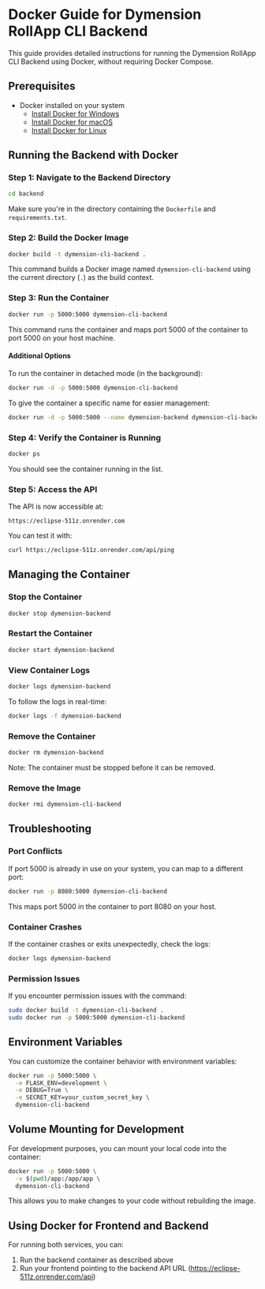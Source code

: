 # Docker Guide for Dymension RollApp CLI Backend

This guide provides detailed instructions for running the Dymension RollApp CLI Backend using Docker, without requiring Docker Compose.

## Prerequisites

- Docker installed on your system
  - [Install Docker for Windows](https://docs.docker.com/desktop/install/windows-install/)
  - [Install Docker for macOS](https://docs.docker.com/desktop/install/mac-install/)
  - [Install Docker for Linux](https://docs.docker.com/engine/install/)

## Running the Backend with Docker

### Step 1: Navigate to the Backend Directory

```bash
cd backend
```

Make sure you're in the directory containing the `Dockerfile` and `requirements.txt`.

### Step 2: Build the Docker Image

```bash
docker build -t dymension-cli-backend .
```

This command builds a Docker image named `dymension-cli-backend` using the current directory (`.`) as the build context.

### Step 3: Run the Container

```bash
docker run -p 5000:5000 dymension-cli-backend
```

This command runs the container and maps port 5000 of the container to port 5000 on your host machine.

#### Additional Options

To run the container in detached mode (in the background):

```bash
docker run -d -p 5000:5000 dymension-cli-backend
```

To give the container a specific name for easier management:

```bash
docker run -d -p 5000:5000 --name dymension-backend dymension-cli-backend
```

### Step 4: Verify the Container is Running

```bash
docker ps
```

You should see the container running in the list.

### Step 5: Access the API

The API is now accessible at:

```
https://eclipse-511z.onrender.com
```

You can test it with:

```bash
curl https://eclipse-511z.onrender.com/api/ping
```

## Managing the Container

### Stop the Container

```bash
docker stop dymension-backend
```

### Restart the Container

```bash
docker start dymension-backend
```

### View Container Logs

```bash
docker logs dymension-backend
```

To follow the logs in real-time:

```bash
docker logs -f dymension-backend
```

### Remove the Container

```bash
docker rm dymension-backend
```

Note: The container must be stopped before it can be removed.

### Remove the Image

```bash
docker rmi dymension-cli-backend
```

## Troubleshooting

### Port Conflicts

If port 5000 is already in use on your system, you can map to a different port:

```bash
docker run -p 8080:5000 dymension-cli-backend
```

This maps port 5000 in the container to port 8080 on your host.

### Container Crashes

If the container crashes or exits unexpectedly, check the logs:

```bash
docker logs dymension-backend
```

### Permission Issues

If you encounter permission issues with the command:

```bash
sudo docker build -t dymension-cli-backend .
sudo docker run -p 5000:5000 dymension-cli-backend
```

## Environment Variables

You can customize the container behavior with environment variables:

```bash
docker run -p 5000:5000 \
  -e FLASK_ENV=development \
  -e DEBUG=True \
  -e SECRET_KEY=your_custom_secret_key \
  dymension-cli-backend
```

## Volume Mounting for Development

For development purposes, you can mount your local code into the container:

```bash
docker run -p 5000:5000 \
  -v $(pwd)/app:/app/app \
  dymension-cli-backend
```

This allows you to make changes to your code without rebuilding the image.

## Using Docker for Frontend and Backend

For running both services, you can:

1. Run the backend container as described above
2. Run your frontend pointing to the backend API URL (https://eclipse-511z.onrender.com/api) 